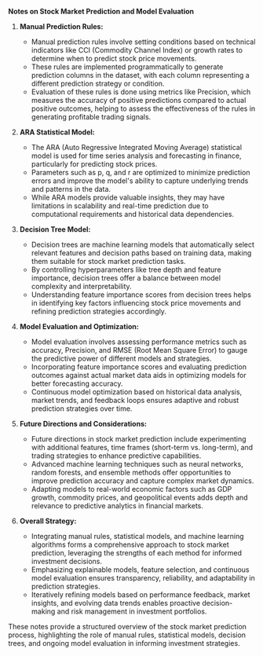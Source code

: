 **Notes on Stock Market Prediction and Model Evaluation**

1. **Manual Prediction Rules:**
   - Manual prediction rules involve setting conditions based on technical indicators like CCI (Commodity Channel Index) or growth rates to determine when to predict stock price movements.
   - These rules are implemented programmatically to generate prediction columns in the dataset, with each column representing a different prediction strategy or condition.
   - Evaluation of these rules is done using metrics like Precision, which measures the accuracy of positive predictions compared to actual positive outcomes, helping to assess the effectiveness of the rules in generating profitable trading signals.

2. **ARA Statistical Model:**
   - The ARA (Auto Regressive Integrated Moving Average) statistical model is used for time series analysis and forecasting in finance, particularly for predicting stock prices.
   - Parameters such as p, q, and r are optimized to minimize prediction errors and improve the model's ability to capture underlying trends and patterns in the data.
   - While ARA models provide valuable insights, they may have limitations in scalability and real-time prediction due to computational requirements and historical data dependencies.

3. **Decision Tree Model:**
   - Decision trees are machine learning models that automatically select relevant features and decision paths based on training data, making them suitable for stock market prediction tasks.
   - By controlling hyperparameters like tree depth and feature importance, decision trees offer a balance between model complexity and interpretability.
   - Understanding feature importance scores from decision trees helps in identifying key factors influencing stock price movements and refining prediction strategies accordingly.

4. **Model Evaluation and Optimization:**
   - Model evaluation involves assessing performance metrics such as accuracy, Precision, and RMSE (Root Mean Square Error) to gauge the predictive power of different models and strategies.
   - Incorporating feature importance scores and evaluating prediction outcomes against actual market data aids in optimizing models for better forecasting accuracy.
   - Continuous model optimization based on historical data analysis, market trends, and feedback loops ensures adaptive and robust prediction strategies over time.

5. **Future Directions and Considerations:**
   - Future directions in stock market prediction include experimenting with additional features, time frames (short-term vs. long-term), and trading strategies to enhance predictive capabilities.
   - Advanced machine learning techniques such as neural networks, random forests, and ensemble methods offer opportunities to improve prediction accuracy and capture complex market dynamics.
   - Adapting models to real-world economic factors such as GDP growth, commodity prices, and geopolitical events adds depth and relevance to predictive analytics in financial markets.

6. **Overall Strategy:**
   - Integrating manual rules, statistical models, and machine learning algorithms forms a comprehensive approach to stock market prediction, leveraging the strengths of each method for informed investment decisions.
   - Emphasizing explainable models, feature selection, and continuous model evaluation ensures transparency, reliability, and adaptability in prediction strategies.
   - Iteratively refining models based on performance feedback, market insights, and evolving data trends enables proactive decision-making and risk management in investment portfolios.

These notes provide a structured overview of the stock market prediction process, highlighting the role of manual rules, statistical models, decision trees, and ongoing model evaluation in informing investment strategies.
